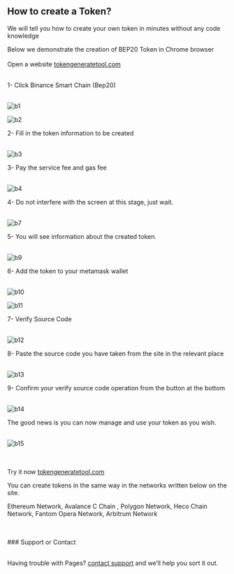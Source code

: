 ## How to create a Token?


We will tell you how to create your own token in minutes without any code knowledge


Below we demonstrate the creation of BEP20 Token in Chrome browser
<br>
<br>
Open a website  <a href="https://tokengeneratetool.com/">tokengeneratetool.com</a>
<br>
<br>

1- Click  Binance Smart Chain (Bep20)
<br>
<br>



![b1](https://user-images.githubusercontent.com/95532370/144713439-1b835d6c-0a2e-4cc9-8b36-6ca429d166e6.JPG)







![b2](https://user-images.githubusercontent.com/95532370/144713444-bfff696a-decb-4a80-845d-14a0ce421682.JPG)


2- Fill in the token information to be created
<br>
<br>




![b3](https://user-images.githubusercontent.com/95532370/144713449-6d3084f7-c3b4-4195-ae5d-d0a200241d7b.JPG)


3- Pay the service fee and gas fee
<br>
<br>




![b4](https://user-images.githubusercontent.com/95532370/144713458-a30b564c-0435-4e58-ab9c-91ae854b4386.JPG)


4- Do not interfere with the screen at this stage, just wait.
<br>
<br>




![b7](https://user-images.githubusercontent.com/95532370/144713474-61797d2f-7ba2-471b-a347-ffad42b63e54.JPG)


5- You will see information about the created token.
<br>
<br>



![b9](https://user-images.githubusercontent.com/95532370/144713486-2bed8798-ca02-4c92-b590-5d13f0d0ba95.JPG)


6- Add the token to your metamask wallet
<br>
<br>




![b10](https://user-images.githubusercontent.com/95532370/144713490-798e4947-5b19-48bc-a575-7eab6d9b7a76.JPG)






![b11](https://user-images.githubusercontent.com/95532370/144713495-f8b65d61-9876-4690-96fc-c4b842ff7abe.JPG)


7- Verify Source Code
<br>
<br>




![b12](https://user-images.githubusercontent.com/95532370/144714662-b201cb79-6091-480e-b78e-f58b7c0a03e9.JPG)


8- Paste the source code you have taken from the site in the relevant place
<br>
<br>



![b13](https://user-images.githubusercontent.com/95532370/144714709-7ac2aa37-85bc-414c-9a97-e0726fe6a3c3.JPG)


9- Confirm your verify source code operation from the button at the bottom
<br>
<br>





![b14](https://user-images.githubusercontent.com/95532370/144714815-3b7f4b50-68f6-4529-a79e-b339d66fdbf3.JPG)


The good news is you can now manage and use your token as you wish.
<br>
<br>



![b15](https://user-images.githubusercontent.com/95532370/144714963-75288a47-39cb-4bd6-bf4a-772486ca1bc1.JPG)



<br>
<br>
Try it now <a href="https://tokengeneratetool.com/">tokengeneratetool.com</a>


You can create tokens in the same way in the networks written below on the site.


Ethereum Network, Avalance C Chain , Polygon Network, Heco Chain Network, Fantom Opera Network, Arbitrum Network 

<br>
<br>
### Support or Contact
<br>
<br>

Having trouble with Pages?  [contact support](https://tokengeneratetool.com/en/contact-p-47) and we’ll help you sort it out.
